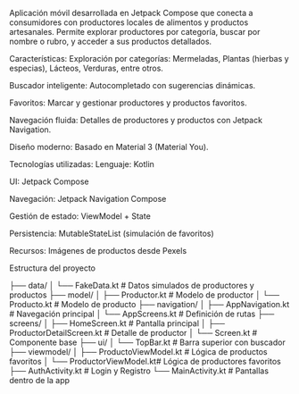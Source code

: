 Aplicación móvil desarrollada en Jetpack Compose que conecta a consumidores con productores locales de alimentos y productos artesanales. Permite explorar productores por categoría, buscar por nombre o rubro, y acceder a sus productos detallados.

Características:
Exploración por categorías: Mermeladas, Plantas (hierbas y especias), Lácteos, Verduras, entre otros.

Buscador inteligente: Autocompletado con sugerencias dinámicas.

Favoritos: Marcar y gestionar productores y productos favoritos.

Navegación fluida: Detalles de productores y productos con Jetpack Navigation.

Diseño moderno: Basado en Material 3 (Material You).

Tecnologías utilizadas:
Lenguaje: Kotlin

UI: Jetpack Compose

Navegación: Jetpack Navigation Compose

Gestión de estado: ViewModel + State

Persistencia: MutableStateList (simulación de favoritos)

Recursos: Imágenes de productos desde Pexels

Estructura del proyecto

├── data/
│   └── FakeData.kt          # Datos simulados de productores y productos
├── model/
│   ├── Productor.kt         # Modelo de productor
│   └── Producto.kt          # Modelo de producto
├── navigation/
│   ├── AppNavigation.kt     # Navegación principal
│   └── AppScreens.kt        # Definición de rutas
├── screens/
│   ├── HomeScreen.kt        # Pantalla principal
│   ├── ProductorDetailScreen.kt  # Detalle de productor
│   └── Screen.kt            # Componente base
├── ui/
│   └── TopBar.kt            # Barra superior con buscador
├── viewmodel/
│   ├── ProductoViewModel.kt # Lógica de productos favoritos
│   └── ProductorViewModel.kt# Lógica de productores favoritos
├── AuthActivity.kt          # Login y Registro
└── MainActivity.kt          # Pantallas dentro de la app
